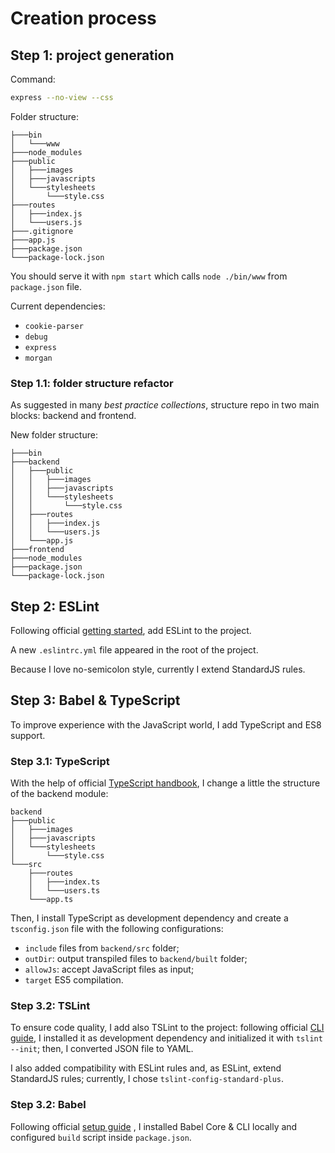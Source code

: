 # Creation process #

## Step 1: project generation ##

Command: 
```bash
express --no-view --css
```

Folder structure:
```
├───bin
│   └───www
├───node_modules
├───public
│   ├───images
│   ├───javascripts
│   └───stylesheets
│       └───style.css
├───routes
│   ├───index.js
│   └───users.js
├───.gitignore
├───app.js
├───package.json
└───package-lock.json
```

You should serve it with ```npm start``` which calls ```node ./bin/www``` from ```package.json``` file.

Current dependencies:

- ```cookie-parser```
- ```debug```
- ```express```
- ```morgan```

### Step 1.1: folder structure refactor ###

As suggested in many _best practice collections_, structure repo in two main blocks: backend and frontend.

New folder structure:

```
├───bin
├───backend
│   ├───public
│   │   ├───images
│   │   ├───javascripts
│   │   └───stylesheets
│   │       └───style.css
│   ├───routes
│   │   ├───index.js
│   │   └───users.js
│   └───app.js
├───frontend
├───node_modules
├───package.json
└───package-lock.json
```

## Step 2: ESLint ##

Following official [getting started](https://eslint.org/docs/user-guide/getting-started), add ESLint to the project.

A new ```.eslintrc.yml``` file appeared in the root of the project.

Because I love no-semicolon style, currently I extend StandardJS rules.

## Step 3: Babel & TypeScript ##

To improve experience with the JavaScript world, I add TypeScript and ES8 support.

### Step 3.1: TypeScript ###

With the help of official [TypeScript handbook](https://www.typescriptlang.org/docs/handbook/migrating-from-javascript.html),
I change a little the structure of the backend module:

```
backend
├───public
│   ├───images
│   ├───javascripts
│   └───stylesheets
│       └───style.css
└───src
    ├───routes
    │   ├───index.ts
    │   └───users.ts
    └───app.ts
```

Then, I install TypeScript as development dependency and create a ```tsconfig.json``` file with the following configurations:

- ```include``` files from ```backend/src``` folder;
- ```outDir```: output transpiled files to ```backend/built``` folder;
- ```allowJs```: accept JavaScript files as input;
- ```target``` ES5 compilation.

### Step 3.2: TSLint ###

To ensure code quality, I add also TSLint to the project:
following official [CLI guide](https://palantir.github.io/tslint/usage/cli/), I installed it as development dependency 
and initialized it with ```tslint --init```; then, I converted JSON file to YAML.

I also added compatibility with ESLint rules and, as ESLint, extend StandardJS rules; currently, I chose ```tslint-config-standard-plus```.

### Step 3.2: Babel ###

Following official [setup guide](https://babeljs.io/setup#installation) , I installed Babel Core & CLI locally 
and configured ```build``` script inside ```package.json```.
